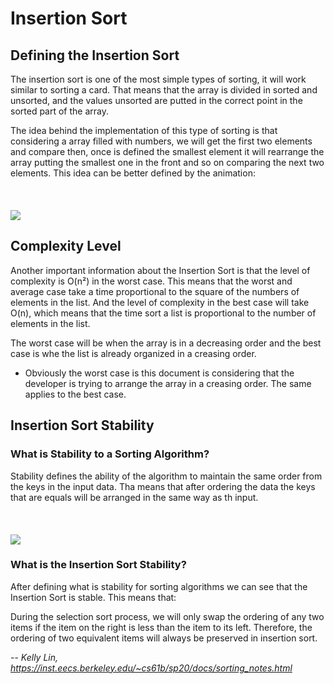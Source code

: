 # Insertion Sort

## Defining the Insertion Sort

The insertion sort is one of the most simple types of sorting, it will work similar to sorting a card. That means that the array is divided in sorted and unsorted, and the values unsorted are putted in the correct point in the sorted part of the array.

The idea behind the implementation of this type of sorting is that considering a array filled with numbers, we will get the first two elements and compare then, once is defined the smallest element it will rearrange the array putting the smallest one in the front and so on comparing the next two elements. This idea can be better defined by the animation:
\
\
\
\
[<img src="https://developer.download.nvidia.com/devblogs/DSAlgorithmGuide.gif">](https://developer.nvidia.com/blog/insertion-sort-explained-a-data-scientists-algorithm-guide/)


## Complexity Level

Another important information about the Insertion Sort is that the level of complexity is O(n²) in the worst case. This means that the worst and average case take a time proportional to the square of the numbers of elements in the list. And the level of complexity in the best case will take O(n), which means that the time sort a list is proportional to the number of elements in the list.

The worst case will be when the array is in a decreasing order and the best case is whe the list is already organized in a creasing order.

* Obviously the worst case is this document is considering  that the developer is trying to arrange the array in a creasing order. The same applies to the best case.

## Insertion Sort Stability

### What is Stability to a Sorting Algorithm?

Stability defines the ability of the algorithm to maintain the same order from the keys in the input data. Tha means that after ordering the data the keys that are equals will be arranged in the same way as th input.
\
\
\
\
[<img src="https://media.geeksforgeeks.org/wp-content/uploads/20220825145858/del.png">](https://www.geeksforgeeks.org/stable-and-unstable-sorting-algorithms/)


### What is the Insertion Sort Stability?

After defining what is stability for sorting algorithms we can see that the Insertion Sort is stable. This means that: 

During the selection sort process, we will only swap the ordering of any two items if the item on the right is less than the item to its left. Therefore, the ordering of two equivalent items will always be preserved in insertion sort.

-- <cite>Kelly Lin, https://inst.eecs.berkeley.edu/~cs61b/sp20/docs/sorting_notes.html</cite>